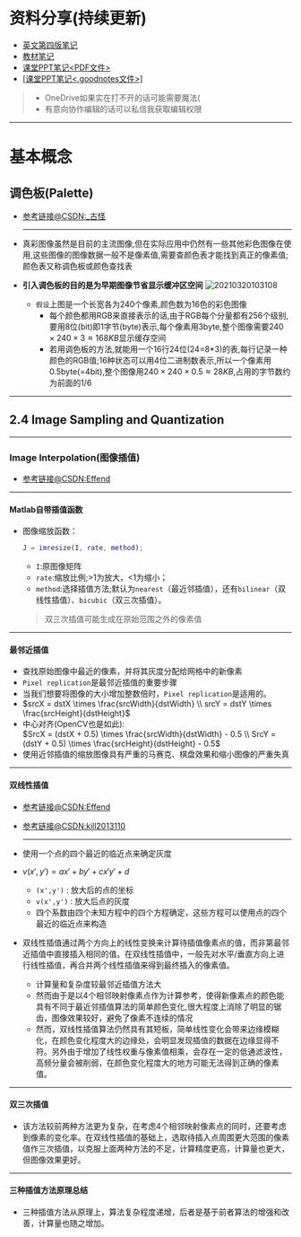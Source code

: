 <!--
 * @Author: your name
 * @Date: 2021-03-12 15:20:33
 * @LastEditTime: 2021-03-21 21:29:08
 * @LastEditors: Please set LastEditors
 * @Description: In User Settings Edit
 * @FilePath: \junior-lessons_second-term\数字图像处理\DigitalImageProcessing.md
-->
# 资料分享(持续更新)
- [英文第四版笔记<iCloud>](https://www.icloud.com/iclouddrive/0n1hoYXE5HSN8I8yj7kkNglMw#Digital_Image_Processing_4th_Edition_%5BRafael_C._Gonzalez%5D)
- [教材笔记<OneDrive>](https://1drv.ms/u/s!Agvl5Ir7iUevllq25QUUhc0-M9MZ?e=g8vsS8)
- [课堂PPT笔记<OneDrive><PDF文件>](https://1drv.ms/b/s!Agvl5Ir7iUevlmClzv3bGbV7SRDA?e=R6BNoB)
- [[课堂PPT笔记<OneDrive><.goodnotes文件>]](https://1drv.ms/u/s!Agvl5Ir7iUevlmEZBUZP263AFXKZ?e=w9c4L4)
> - OneDrive如果实在打不开的话可能需要魔法(
> - 有意向协作编辑的话可以私信我获取编辑权限


---
# 基本概念

## 调色板(Palette)
- [参考链接@CSDN:_古怪](https://blog.csdn.net/shen_gan/article/details/8114285)

  ---
- 真彩图像虽然是目前的主流图像,但在实际应用中仍然有一些其他彩色图像在使用,这些图像的图像数据一般不是像素值,需要查颜色表才能找到真正的像素值;颜色表又称调色板或颜色查找表
- **引入调色板的目的是为早期图像节省显示缓冲区空间**
  ![20210320103108](http:qpokg4i30.hn-bkt.clouddn.com/img/20210320103108.png)
  - `假设`上图是一个长宽各为240个像素,颜色数为16色的彩色图像
    - 每个颜色都用RGB来直接表示的话,由于RGB每个分量都有256个级别,要用8位(bit)即1字节(byte)表示,每个像素用3byte,整个图像需要$240 \times 240 \times 3 \approx 168KB$显示缓存空间
    - 若用调色板的方法,就能用一个16行24位(24=8*3)的表,每行记录一种颜色的RGB值;16种状态可以用4位二进制数表示,所以一个像素用0.5byte(=4bit),整个图像用$240 \times 240 \times 0.5 \approx 28KB$,占用的字节数约为前面的1/6

---
## 2.4 Image Sampling and Quantization


---
### Image Interpolation(图像插值)
- [参考链接@CSDN:Effend](https://blog.csdn.net/Effend/article/details/82870144)

---
#### Matlab自带插值函数
- 图像缩放函数：
  ```Matlab
  J = imresize(I, rate, method);
  ```
  - `I`:原图像矩阵
  - `rate`:缩放比例;>1为放大，<1为缩小；
  - `method`:选择插值方法;默认为`nearest`（最近邻插值），还有`bilinear`（双线性插值）、`bicubic`（双三次插值）。
  > 双三次插值可能生成在原始范围之外的像素值

---
#### 最邻近插值
- 查找原始图像中最近的像素，并将其灰度分配给网格中的新像素
- `Pixel replication`是最邻近插值的重要步骤
- 当我们想要将图像的大小增加整数倍时，`Pixel replication`是适用的。
- $srcX = dstX \times \frac{srcWidth}{dstWidth} \\ srcY = dstY \times \frac{srcHeight}{dstHeight}$
- 中心对齐(OpenCV也是如此):  
  $SrcX = (dstX + 0.5) \times \frac{srcWidth}{dstWidth} - 0.5 \\ SrcY = (dstY + 0.5) \times \frac{srcHeight}{dstHeight} - 0.5$
- 使用近邻插值的缩放图像具有严重的马赛克、棋盘效果和缩小图像的严重失真


---
#### 双线性插值
- [参考链接@CSDN:Effend](https://blog.csdn.net/Effend/article/details/82996871)
- [参考链接@CSDN:kill2013110](https://blog.csdn.net/kill2013110/article/details/108124737)

  ---
- 使用一个点的四个最近的临近点来确定灰度
- $v(x',y') = ax' + by' + cx'y' +d$
  - `(x',y')` : 放大后的点的坐标
  - `v(x',y')` : 放大后点的灰度 
  - 四个系数由四个未知方程中的四个方程确定，这些方程可以使用点的四个最近的临近点来构造
- 双线性插值通过两个方向上的线性变换来计算待插值像素点的值，而非第最邻近插值中直接插入相同的值。在双线性插值中，一般先对水平/垂直方向上进行线性插值，再合并两个线性插值来得到最终插入的像素值。
  - 计算量和复杂度较最邻近插值方法大
  - 然而由于是以4个相邻映射像素点作为计算参考，使得新像素点的颜色能具有不同于最近邻插值算法的简单颜色变化,很大程度上消除了明显的锯齿，图像效果较好，避免了像素不连续的情况
  - 然而，双线性插值算法仍然具有其短板，简单线性变化会带来边缘模糊化，在颜色变化程度大的边缘处，会明显发现插值的数据在边缘显得不符。另外由于增加了线性权重与像素值相乘，会存在一定的低通滤波性，高频分量会被削弱，在颜色变化程度大的地方可能无法得到正确的像素值。


---
#### 双三次插值
- 该方法较前两种方法更为复杂，在考虑4个相邻映射像素点的同时，还要考虑到像素的变化率。在双线性插值的基础上，选取待插入点周围更大范围的像素值作三次插值，以克服上面两种方法的不足，计算精度更高，计算量也更大，但图像效果更好。


---
#### 三种插值方法原理总结
- 三种插值方法从原理上，算法复杂程度递增，后者是基于前者算法的增强和改善，计算量也随之增加。

